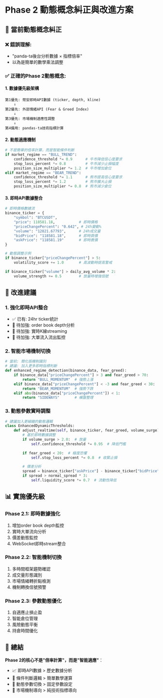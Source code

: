 # Phase 2 動態概念糾正與改進方案

## 🔧 當前動態概念糾正

### ❌ 錯誤理解:
- "panda-ta後台分析數據 × 指標倍率"
- 以為是簡單的數學乘法調整

### ✅ 正確的Phase 2動態概念:

#### **1. 數據優先級架構**
```
第1優先: 幣安即時API數據 (ticker, depth, kline)
    ↓
第2優先: 外部情緒API (Fear & Greed Index)
    ↓  
第3優先: 市場機制適應性調整
    ↓
第4備用: pandas-ta技術指標計算
```

#### **2. 動態適應機制**
```python
# 不是簡單的倍率計算，而是智能條件判斷
if market_regime == "BULL_TREND":
    confidence_threshold *= 0.9      # 牛市降低信心度要求
    stop_loss_percent *= 0.8         # 牛市減少止損幅度
    position_size_multiplier *= 1.2  # 牛市增加倉位
elif market_regime == "BEAR_TREND":
    confidence_threshold *= 1.1      # 熊市提高信心度要求
    stop_loss_percent *= 1.2         # 熊市擴大止損
    position_size_multiplier *= 0.8  # 熊市減少倉位
```

#### **3. 即時API數據整合**
```python
# 即時價格數據流
binance_ticker = {
    "symbol": "BTCUSDT",
    "price": 118581.18,           # 即時價格
    "priceChangePercent": "0.642", # 24h變動%
    "volume": "12821.67793",      # 24h成交量
    "bidPrice": "118581.18",      # 即時買價
    "askPrice": "118581.19"       # 即時賣價
}

# 動態調整示例
if binance_ticker["priceChangePercent"] > 5:
    volatility_score += 1.0       # 高波動時提高警戒
    
if binance_ticker["volume"] > daily_avg_volume * 2:
    volume_strength += 0.5        # 放量時增強信號
```

## 🚀 改進建議

### **1. 強化即時API整合**
- ✅ 已有: 24hr ticker統計
- 🔄 待加強: order book depth分析
- 🔄 待加強: 實時K線streaming
- 🔄 待加強: 大單流入流出監控

### **2. 智能市場機制切換**
```python
# 當前: 簡化版機制識別
# 建議: 加入更多即時指標判斷
def enhanced_regime_detection(binance_data, fear_greed):
    if binance_data["priceChangePercent"] > 3 and fear_greed > 70:
        return "BULL_MOMENTUM"  # 強勢上漲
    elif binance_data["priceChangePercent"] < -3 and fear_greed < 30:
        return "BEAR_MOMENTUM"  # 強勢下跌
    elif abs(binance_data["priceChangePercent"]) < 1:
        return "SIDEWAYS"       # 橫盤整理
```

### **3. 動態參數實時調整**
```python
# 建議加入更細緻的動態邏輯
class EnhancedDynamicThresholds:
    def adjust_realtime(self, binance_ticker, fear_greed, volume_surge):
        # 基於即時數據調整
        if volume_surge > 2.0:  # 放量
            self.confidence_threshold *= 0.95  # 降低門檻
            
        if fear_greed < 20:  # 極度恐懼
            self.stop_loss_percent *= 0.8  # 收緊止損
            
        # 價差分析
        spread = binance_ticker["askPrice"] - binance_ticker["bidPrice"]
        if spread > normal_spread * 3:
            self.liquidity_score *= 0.7  # 流動性降低
```

## 📊 實施優先級

### **Phase 2.1: 即時數據強化**
1. 增加order book depth監控
2. 實時大單流向分析  
3. 價差動態監控
4. WebSocket即時stream整合

### **Phase 2.2: 智能機制切換**
1. 多時間框架趨勢確認
2. 成交量形態識別
3. 市場情緒轉折點檢測
4. 機制轉換信號預警

### **Phase 2.3: 參數動態優化**
1. 自適應止損止盈
2. 智能倉位管理
3. 風險動態平衡
4. 持倉時間優化

## 🎯 總結

**Phase 2的核心不是"倍率計算"，而是"智能適應"**：
- 📈 即時API數據 > 歷史數據分析
- 🧠 條件判斷邏輯 > 簡單數學運算  
- 🔄 動態參數切換 > 固定參數設定
- 🎯 市場機制導向 > 純技術指標導向
